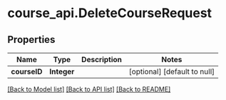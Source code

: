 # course_api.DeleteCourseRequest
## Properties

| Name | Type | Description | Notes |
|------------ | ------------- | ------------- | -------------|
| **courseID** | **Integer** |  | [optional] [default to null] |

[[Back to Model list]](../README.md#documentation-for-models) [[Back to API list]](../README.md#documentation-for-api-endpoints) [[Back to README]](../README.md)

